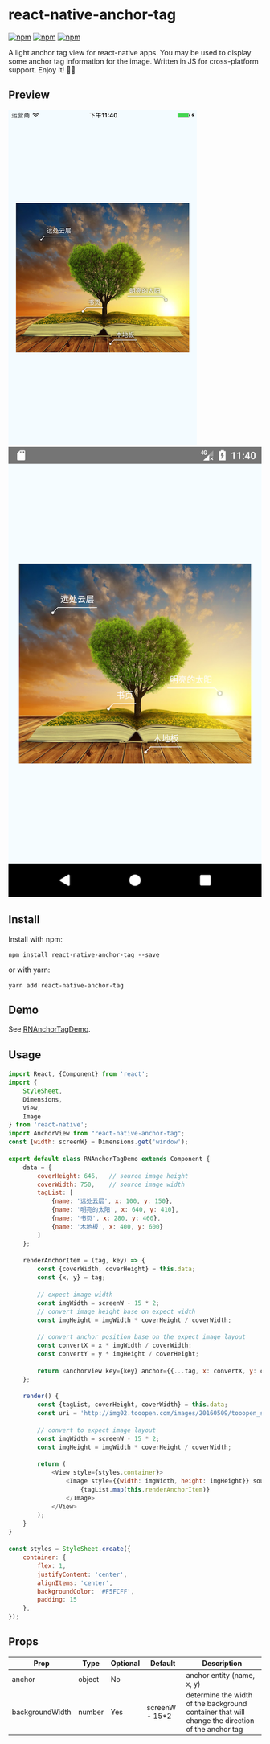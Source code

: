 # react-native-anchor-tag

[![npm](https://img.shields.io/npm/v/react-native-anchor-tag.svg)](https://www.npmjs.com/package/react-native-anchor-tag)
[![npm](https://img.shields.io/npm/dt/react-native-anchor-tag.svg)](https://www.npmjs.com/package/react-native-anchor-tag)
[![npm](https://img.shields.io/npm/l/react-native-anchor-tag.svg)](https://github.com/ljunb/react-native-anchor-tag/blob/master/LICENSE)

A light anchor tag view for react-native apps. You may be used to display some anchor tag information for the image. Written in JS for cross-platform support. Enjoy it! 🎉🎉

## Preview

![ios](https://github.com/ljunb/react-native-anchor-tag/blob/master/screenshot/ios.png)
![android](https://github.com/ljunb/react-native-anchor-tag/blob/master/screenshot/android.png)

## Install

Install with npm:
```
npm install react-native-anchor-tag --save
```
or with yarn:
```
yarn add react-native-anchor-tag
```

## Demo

See [RNAnchorTagDemo](https://github.com/ljunb/RNAnchorTagDemo).

## Usage

```js
import React, {Component} from 'react';
import {
    StyleSheet,
    Dimensions,
    View,
    Image
} from 'react-native';
import AnchorView from "react-native-anchor-tag";
const {width: screenW} = Dimensions.get('window');

export default class RNAnchorTagDemo extends Component {
    data = {
        coverHeight: 646,   // source image height
        coverWidth: 750,    // source image width
        tagList: [
            {name: '远处云层', x: 100, y: 150},
            {name: '明亮的太阳', x: 640, y: 410},
            {name: '书页', x: 280, y: 460},
            {name: '木地板', x: 400, y: 600}
        ]
    };

    renderAnchorItem = (tag, key) => {
        const {coverWidth, coverHeight} = this.data;
        const {x, y} = tag;

        // expect image width
        const imgWidth = screenW - 15 * 2;
        // convert image height base on expect width
        const imgHeight = imgWidth * coverHeight / coverWidth;

        // convert anchor position base on the expect image layout
        const convertX = x * imgWidth / coverWidth;
        const convertY = y * imgHeight / coverHeight;

        return <AnchorView key={key} anchor={{...tag, x: convertX, y: convertY}}/>
    };

    render() {
        const {tagList, coverHeight, coverWidth} = this.data;
        const uri = 'http://img02.tooopen.com/images/20160509/tooopen_sy_161967094653.jpg';

        // convert to expect image layout
        const imgWidth = screenW - 15 * 2;
        const imgHeight = imgWidth * coverHeight / coverWidth;

        return (
            <View style={styles.container}>
                <Image style={{width: imgWidth, height: imgHeight}} source={{uri}}>
                    {tagList.map(this.renderAnchorItem)}
                </Image>
            </View>
        );
    }
}

const styles = StyleSheet.create({
    container: {
        flex: 1,
        justifyContent: 'center',
        alignItems: 'center',
        backgroundColor: '#F5FCFF',
        padding: 15
    },
});
```

## Props

Prop              | Type   | Optional | Default   | Description
----------------  | ------ | -------- | --------- | -----------
anchor            | object | No       |           | anchor entity (name, x, y)
backgroundWidth   | number | Yes      | screenW - 15*2       | determine the width of the background container that will change the direction of the anchor tag